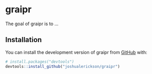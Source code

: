 
<!-- README.md is generated from README.Rmd. Please edit that file -->

# graipr

<!-- badges: start -->
<!-- badges: end -->

The goal of graipr is to …

## Installation

You can install the development version of graipr from
[GitHub](https://github.com/) with:

``` r
# install.packages("devtools")
devtools::install_github("joshualerickson/graipr")
```
